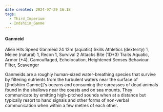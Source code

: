 ```yaml
---
date created: 2024-07-29 16:18
tags:
  - Third_Imperium
  - Indshiim_Ganme
---
```


#### Ganmeid

Alien Hits Speed
Ganmeid 24 12m (aquatic)
Skills Athletics (dexterity) 1, Melee (natural) 1,
Recon 1, Survival 2
Attacks Bite (1D+3)
Traits Aquatic, Armor (+4), Camouflaged,
Echolocation, Heightened Senses
Behaviour Filter, Scavenger

Ganmeids are a roughly human-sized water-breathing species that survive by filtering nutrients from the turbulent waters near the surface of [[Indshiim Ganme]]'s oceans and consuming the carcasses of dead animals found in the shallows near the coasts and on sea mounts. They communicate by emitting high-pitched sounds when at a distance but typically resort to hand signals and other forms of non-verbal communication when within a few metres of each other.
